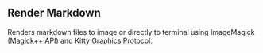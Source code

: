 ## Render Markdown

Renders markdown files to image or directly to terminal using ImageMagick (Magick++ API) and [Kitty Graphics Protocol](https://sw.kovidgoyal.net/kitty/graphics-protocol/).


